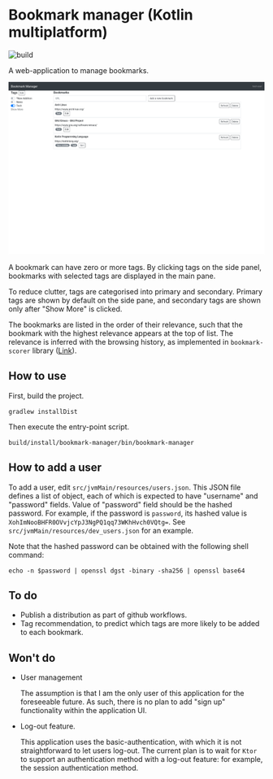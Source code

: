 # Bookmark manager (Kotlin multiplatform)

![build](https://github.com/tkngch/bookmark-manager/workflows/build/badge.svg)

A web-application to manage bookmarks.

![screenshot](./screenshot.png)

A bookmark can have zero or more tags. By clicking tags on the side panel,
bookmarks with selected tags are displayed in the main pane.

To reduce clutter, tags are categorised into primary and secondary. Primary tags
are shown by default on the side pane, and secondary tags are shown only after
"Show More" is clicked.

The bookmarks are listed in the order of their relevance, such that the bookmark
with the highest relevance appears at the top of list. The relevance is inferred
with the browsing history, as implemented in `bookmark-scorer` library
([Link](https://github.com/tkngch/bookmark-scorer)).

## How to use

First, build the project.

```
gradlew installDist
```

Then execute the entry-point script.

```
build/install/bookmark-manager/bin/bookmark-manager
```

## How to add a user

To add a user, edit `src/jvmMain/resources/users.json`. This JSON file defines a
list of object, each of which is expected to have "username" and "password"
fields. Value of "password" field should be the hashed password. For example, if
the password is `password`, its hashed value is
`XohImNooBHFR0OVvjcYpJ3NgPQ1qq73WKhHvch0VQtg=`. See
`src/jvmMain/resources/dev_users.json` for an example.

Note that the hashed password can be obtained with the following shell command:

```
echo -n $password | openssl dgst -binary -sha256 | openssl base64
```

## To do

- Publish a distribution as part of github workflows.
- Tag recommendation, to predict which tags are more likely to be added to each bookmark.

## Won't do

- User management

  The assumption is that I am the only user of this application for the
  foreseeable future. As such, there is no plan to add "sign up" functionality
  within the application UI.

- Log-out feature.

  This application uses the basic-authentication, with which it is not
  straightforward to let users log-out. The current plan is to wait for `Ktor`
  to support an authentication method with a log-out feature: for example, the
  session authentication method.
